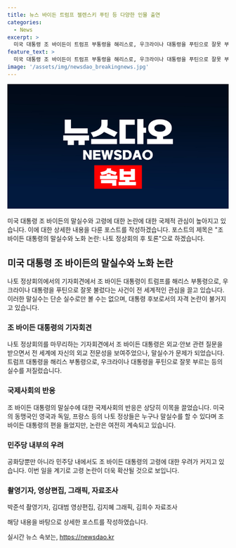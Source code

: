 ```yaml
---
title: 뉴스 바이든 트럼프 젤렌스키 푸틴 등 다양한 인물 출연
categories:
  - News
excerpt: >
  미국 대통령 조 바이든이 트럼프 부통령을 해리스로, 우크라이나 대통령을 푸틴으로 잘못 부르는 실수를 저질러 논란이 일고 있습니다. 이에도 불구하고 나토 정상회의에서의 기자회견에서 전문성을 보여준 바이든 대통령은 농담으로 사과하며 편안한 모습을 보였으나, 고령에 대한 우려는 여전히 남아있는 상황입니다.
feature_text: >
  미국 대통령 조 바이든이 트럼프 부통령을 해리스로, 우크라이나 대통령을 푸틴으로 잘못 부르는 실수를 저질러 논란이 일고 있습니다. 이에도 불구하고 나토 정상회의에서의 기자회견에서 전문성을 보여준 바이든 대통령은 농담으로 사과하며 편안한 모습을 보였으나, 고령에 대한 우려는 여전히 남아있는 상황입니다.
image: '/assets/img/newsdao_breakingnews.jpg'
---
```


<p><img src="/assets/img/newsdao_breakingnews.jpg" alt="pcversion 속보" /></p>

<p>미국 대통령 조 바이든의 말실수와 고령에 대한 논란에 대한 국제적 관심이 높아지고 있습니다. 이에 대한 상세한 내용을 다룬 포스트를 작성하겠습니다. 포스트의 제목은 "조 바이든 대통령의 말실수와 노화 논란: 나토 정상회의 후 토론"으로 하겠습니다. </p>

<h2 data-ke-size="size26">미국 대통령 조 바이든의 말실수와 노화 논란</h2>

<p data-ke-size="size16">나토 정상회의에서의 기자회견에서 조 바이든 대통령이 트럼프를 해리스 부통령으로, 우크라이나 대통령을 푸틴으로 잘못 불렀다는 사건이 전 세계적인 관심을 끌고 있습니다. 이러한 말실수는 단순 실수로만 볼 수는 없으며, 대통령 후보로서의 자격 논란이 불거지고 있습니다.</p>

<h3><b>조 바이든 대통령의 기자회견</b></h3>

<p data-ke-size="size16">나토 정상회의를 마무리하는 기자회견에서 조 바이든 대통령은 외교·안보 관련 질문을 받으면서 전 세계에 자신의 외교 전문성을 보여주었으나, 말실수가 문제가 되었습니다. 트럼프 대통령을 해리스 부통령으로, 우크라이나 대통령을 푸틴으로 잘못 부르는 등의 실수를 저질렀습니다.</p>

<h3><b>국제사회의 반응</b></h3>

<p data-ke-size="size16">조 바이든 대통령의 말실수에 대한 국제사회의 반응은 상당히 이목을 끌었습니다. 미국의 동맹국인 영국과 독일, 프랑스 등의 나토 정상들은 누구나 말실수를 할 수 있다며 조 바이든 대통령의 편을 들었지만, 논란은 여전히 계속되고 있습니다.</p>

<h3><b>민주당 내부의 우려</b></h3>

<p data-ke-size="size16">공화당뿐만 아니라 민주당 내에서도 조 바이든 대통령의 고령에 대한 우려가 커지고 있습니다. 이번 일을 계기로 고령 논란이 더욱 확산될 것으로 보입니다.</p>

<h3><b>촬영기자, 영상편집, 그래픽, 자료조사</b></h3>

<p data-ke-size="size16">박준석 촬영기자, 김대범 영상편집, 김지혜 그래픽, 김희수 자료조사</p>

<p>해당 내용을 바탕으로 상세한 포스트를 작성하였습니다.</p>
실시간 뉴스 속보는, <a href="https://newsdao.kr" rel="dofollow">https://newsdao.kr</a>



